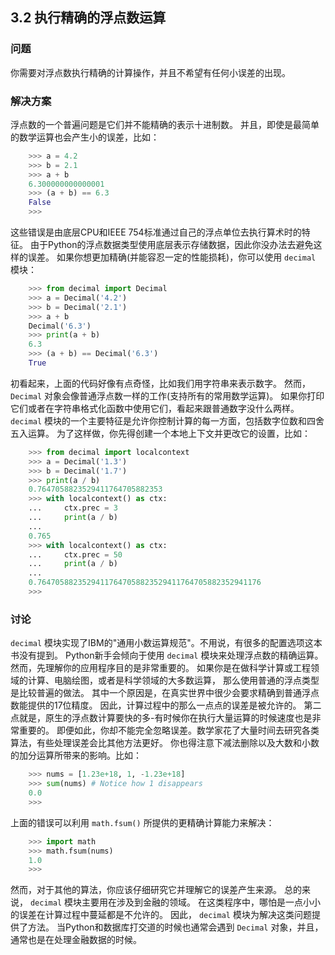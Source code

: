 ## 3.2 执行精确的浮点数运算 ##
### 问题 ###
你需要对浮点数执行精确的计算操作，并且不希望有任何小误差的出现。
### 解决方案 ###
浮点数的一个普遍问题是它们并不能精确的表示十进制数。
并且，即使是最简单的数学运算也会产生小的误差，比如：
```python
    >>> a = 4.2
    >>> b = 2.1
    >>> a + b
    6.300000000000001
    >>> (a + b) == 6.3
    False
    >>>

```
这些错误是由底层CPU和IEEE 754标准通过自己的浮点单位去执行算术时的特征。
由于Python的浮点数据类型使用底层表示存储数据，因此你没办法去避免这样的误差。
如果你想更加精确(并能容忍一定的性能损耗)，你可以使用 ``decimal`` 模块：
```python
    >>> from decimal import Decimal
    >>> a = Decimal('4.2')
    >>> b = Decimal('2.1')
    >>> a + b
    Decimal('6.3')
    >>> print(a + b)
    6.3
    >>> (a + b) == Decimal('6.3')
    True

```
初看起来，上面的代码好像有点奇怪，比如我们用字符串来表示数字。
然而， ``Decimal`` 对象会像普通浮点数一样的工作(支持所有的常用数学运算)。
如果你打印它们或者在字符串格式化函数中使用它们，看起来跟普通数字没什么两样。
``decimal`` 模块的一个主要特征是允许你控制计算的每一方面，包括数字位数和四舍五入运算。
为了这样做，你先得创建一个本地上下文并更改它的设置，比如：
```python
    >>> from decimal import localcontext
    >>> a = Decimal('1.3')
    >>> b = Decimal('1.7')
    >>> print(a / b)
    0.7647058823529411764705882353
    >>> with localcontext() as ctx:
    ...     ctx.prec = 3
    ...     print(a / b)
    ...
    0.765
    >>> with localcontext() as ctx:
    ...     ctx.prec = 50
    ...     print(a / b)
    ...
    0.76470588235294117647058823529411764705882352941176
    >>>

```
### 讨论 ###
``decimal`` 模块实现了IBM的"通用小数运算规范"。不用说，有很多的配置选项这本书没有提到。
Python新手会倾向于使用 ``decimal`` 模块来处理浮点数的精确运算。
然而，先理解你的应用程序目的是非常重要的。
如果你是在做科学计算或工程领域的计算、电脑绘图，或者是科学领域的大多数运算，
那么使用普通的浮点类型是比较普遍的做法。
其中一个原因是，在真实世界中很少会要求精确到普通浮点数能提供的17位精度。
因此，计算过程中的那么一点点的误差是被允许的。
第二点就是，原生的浮点数计算要快的多-有时候你在执行大量运算的时候速度也是非常重要的。
即便如此，你却不能完全忽略误差。数学家花了大量时间去研究各类算法，有些处理误差会比其他方法更好。
你也得注意下减法删除以及大数和小数的加分运算所带来的影响。比如：
```python
    >>> nums = [1.23e+18, 1, -1.23e+18]
    >>> sum(nums) # Notice how 1 disappears
    0.0
    >>>

```
上面的错误可以利用 ``math.fsum()`` 所提供的更精确计算能力来解决：
```python
    >>> import math
    >>> math.fsum(nums)
    1.0
    >>>

```
然而，对于其他的算法，你应该仔细研究它并理解它的误差产生来源。
总的来说， ``decimal`` 模块主要用在涉及到金融的领域。
在这类程序中，哪怕是一点小小的误差在计算过程中蔓延都是不允许的。
因此， ``decimal`` 模块为解决这类问题提供了方法。
当Python和数据库打交道的时候也通常会遇到 ``Decimal`` 对象，并且，通常也是在处理金融数据的时候。
